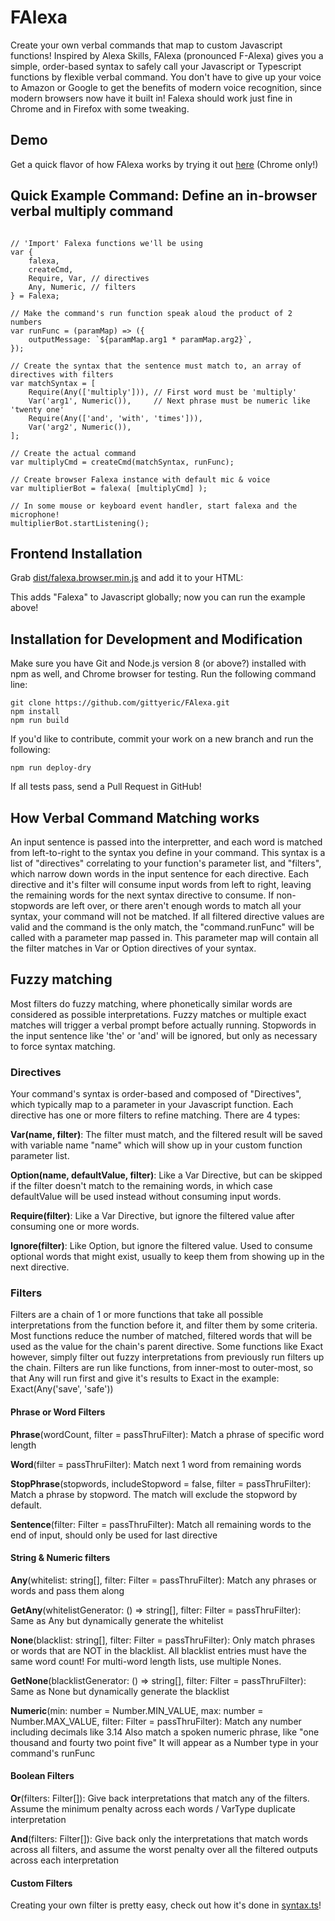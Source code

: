 # FAlexa

Create your own verbal commands that map to custom Javascript functions! Inspired by Alexa Skills, FAlexa (pronounced F-Alexa) gives you a simple, order-based syntax to safely call your Javascript or Typescript functions by flexible verbal command.  You don't have to give up your voice to Amazon or Google to get the benefits of modern voice recognition, since modern browsers now have it built in!  Falexa should work just fine in Chrome and in Firefox with some tweaking.

## Demo
Get a quick flavor of how FAlexa works by trying it out [here](https://letsmakeit.com/diy-voice-assistant/) (Chrome only!)

## Quick Example Command: Define an in-browser verbal multiply command

```

// 'Import' Falexa functions we'll be using
var {
    falexa, 
    createCmd,
    Require, Var, // directives
    Any, Numeric, // filters
} = Falexa;

// Make the command's run function speak aloud the product of 2 numbers
var runFunc = (paramMap) => ({
    outputMessage: `${paramMap.arg1 * paramMap.arg2}`,
});

// Create the syntax that the sentence must match to, an array of directives with filters
var matchSyntax = [
    Require(Any(['multiply'])), // First word must be 'multiply'
    Var('arg1', Numeric()),     // Next phrase must be numeric like 'twenty one'
    Require(Any(['and', 'with', 'times'])),
    Var('arg2', Numeric()),
];

// Create the actual command
var multiplyCmd = createCmd(matchSyntax, runFunc);

// Create browser Falexa instance with default mic & voice
var multiplierBot = falexa( [multiplyCmd] );

// In some mouse or keyboard event handler, start falexa and the microphone!
multiplierBot.startListening();
```

## Frontend Installation

Grab [dist/falexa.browser.min.js](dist/falexa.browser.min.js) and add it to your HTML:

<script src="path/to/falexa.browser.min.js"></script>

This adds "Falexa" to Javascript globally; now you can run the example above!

## Installation for Development and Modification

Make sure you have Git and Node.js version 8 (or above?) installed with npm as well, and Chrome browser for testing.
Run the following command line:

```
git clone https://github.com/gittyeric/FAlexa.git
npm install
npm run build
```

If you'd like to contribute, commit your work on a new branch and run the following:

```
npm run deploy-dry
```

If all tests pass, send a Pull Request in GitHub!

## How Verbal Command Matching works

An input sentence is passed into the interpretter, and each word is matched from left-to-right to the syntax you define in your command.  This syntax is a list of "directives" correlating to your function's parameter list, and "filters", which narrow down words in the input sentence for each directive. Each directive and it's filter will consume input words from left to right, leaving the remaining words for the next syntax directive to consume.  If non-stopwords are left over, or there aren't enough words to match all your syntax, your command will not be matched.  If all filtered directive values are valid and the command is the only match, the "command.runFunc" will be called with a parameter map passed in.  This parameter map will contain all the filter matches in Var or Option directives of your syntax.

## Fuzzy matching

Most filters do fuzzy matching, where phonetically similar words are considered as possible interpretations.  Fuzzy matches or multiple exact matches will trigger a verbal prompt before actually running.  Stopwords in the input sentence like 'the' or 'and' will be ignored, but only as necessary to force syntax matching.

### Directives

Your command's syntax is order-based and composed of "Directives", which typically map to a parameter in your Javascript function.  Each directive has one or more filters to refine matching.  There are 4 types:

<b>Var(name, filter)</b>: The filter must match, and the filtered result will be saved with variable name "name" which will show up in your custom function parameter list.

<b>Option(name, defaultValue, filter)</b>: Like a Var Directive, but can be skipped if the filter doesn't match to the remaining words, in which case defaultValue will be used instead without consuming input words.

<b>Require(filter)</b>: Like a Var Directive, but ignore the filtered value after consuming one or more words.

<b>Ignore(filter)</b>: Like Option, but ignore the filtered value.  Used to consume optional words that might exist, usually to keep them from showing up in the next directive.

### Filters

Filters are a chain of 1 or more functions that take all possible interpretations from the function before it, and filter them by some criteria.  Most functions reduce the number of matched, filtered words that will be used as the value for the chain's parent directive.  Some functions like Exact however, simply filter out fuzzy interpretations from previously run filters up the chain.  Filters are run like functions, from inner-most to outer-most, so that Any will run first and give it's results to Exact in the example: Exact(Any('save', 'safe'))

#### Phrase or Word Filters

<b>Phrase</b>(wordCount, filter = passThruFilter): Match a phrase of specific word length


<b>Word</b>(filter = passThruFilter): Match next 1 word from remaining words


<b>StopPhrase</b>(stopwords, includeStopword = false, filter = passThruFilter): Match a phrase by stopword. The match will exclude the stopword by default.


<b>Sentence</b>(filter: Filter = passThruFilter): Match all remaining words to the end of input, should only be used for last directive


#### String & Numeric filters


<b>Any</b>(whitelist: string[], filter: Filter = passThruFilter): Match any phrases or words and pass them along


<b>GetAny</b>(whitelistGenerator: () => string[], filter: Filter = passThruFilter): Same as Any but dynamically generate the whitelist


<b>None</b>(blacklist: string[], filter: Filter = passThruFilter): Only match phrases or words that are NOT in the blacklist. All blacklist entries must have the same word count!
For multi-word length lists, use multiple Nones.


<b>GetNone</b>(blacklistGenerator: () => string[], filter: Filter = passThruFilter): Same as None but dynamically generate the blacklist


<b>Numeric</b>(min: number = Number.MIN_VALUE, max: number = Number.MAX_VALUE, filter: Filter = passThruFilter): Match any number including decimals like 3.14
Also match a spoken numeric phrase, like "one thousand and fourty two point five"
It will appear as a Number type in your command's runFunc

#### Boolean Filters

<b>Or</b>(filters: Filter[]): Give back interpretations that match any of the filters.
Assume the minimum penalty across each words / VarType duplicate interpretation


<b>And</b>(filters: Filter[]): Give back only the interpretations that match words across all filters, and assume the worst penalty over all the filtered outputs across each interpretation

#### Custom Filters

Creating your own filter is pretty easy, check out how it's done in [syntax.ts](src/phonetic/syntax.ts)!
